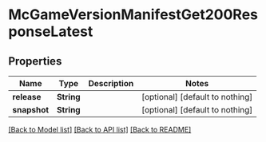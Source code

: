 # McGameVersionManifestGet200ResponseLatest


## Properties
Name | Type | Description | Notes
------------ | ------------- | ------------- | -------------
**release** | **String** |  | [optional] [default to nothing]
**snapshot** | **String** |  | [optional] [default to nothing]


[[Back to Model list]](../README.md#models) [[Back to API list]](../README.md#api-endpoints) [[Back to README]](../README.md)


